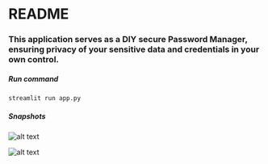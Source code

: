# README

### This application serves as a DIY secure Password Manager, ensuring privacy of your sensitive data and credentials in your own control.

##### Run command
`streamlit run app.py`

##### Snapshots

![alt text](https://file%2B.vscode-resource.vscode-cdn.net/Users/sriya/sriya.agarwal/my_password_manager/home.png?version%3D1730796438253)

![alt text](https://file%2B.vscode-resource.vscode-cdn.net/Users/sriya/sriya.agarwal/my_password_manager/add_new_credential.png?version%3D1730796404739)